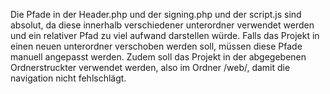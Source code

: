 Die Pfade in der Header.php und der signing.php und der script.js sind absolut, 
da diese innerhalb verschiedener unterordner verwendet werden 
und ein relativer Pfad zu viel aufwand darstellen würde. 
Falls das Projekt in einen neuen unterordner verschoben werden soll, 
müssen diese Pfade manuell angepasst werden. Zudem soll das Projekt 
in der abgegebenen Ordnerstruckter verwendet werden, also im Ordner 
/web/, damit die navigation nicht fehlschlägt.